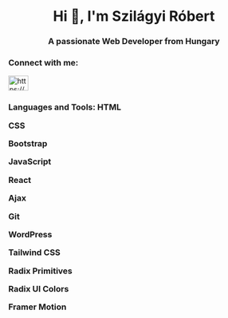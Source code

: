 <h1 align="center">Hi 👋, I'm Szilágyi Róbert</h1>
<h3 align="center">A passionate Web Developer from Hungary</h3>

<h3 align="left">Connect with me:</h3>
<p align="left">
<a href="https://fb.com/https://www.facebook.com/robert.szilagyi.944" target="blank"><img align="center" src="https://raw.githubusercontent.com/rahuldkjain/github-profile-readme-generator/master/src/images/icons/Social/facebook.svg" alt="https://www.facebook.com/robert.szilagyi.944" height="30" width="40" /></a>
</p>

<h3>Languages and Tools: HTML

CSS

Bootstrap

JavaScript

React

Ajax

Git

WordPress

Tailwind CSS

Radix Primitives

Radix UI Colors

Framer Motion</h3>
